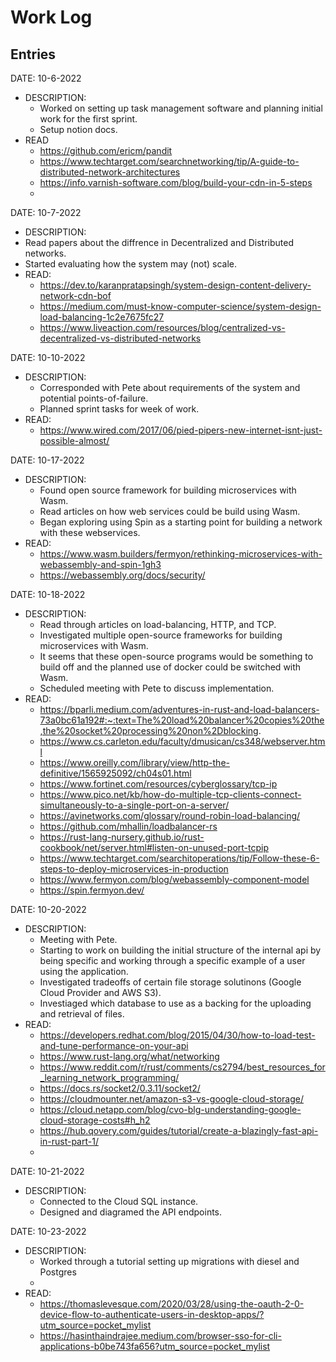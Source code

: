  # Work Log

 ## Entries

 DATE: 10-6-2022

 - DESCRIPTION:
   - Worked on setting up task management software and planning initial work for the first sprint.
   - Setup notion docs.
 - READ
   - https://github.com/ericm/pandit
   - https://www.techtarget.com/searchnetworking/tip/A-guide-to-distributed-network-architectures
   - https://info.varnish-software.com/blog/build-your-cdn-in-5-steps
   -

 DATE: 10-7-2022

 - DESCRIPTION:
 - Read papers about the diffrence in Decentralized and Distributed networks.
 - Started evaluating how the system may (not) scale.
 - READ:
   - https://dev.to/karanpratapsingh/system-design-content-delivery-network-cdn-bof
   - https://medium.com/must-know-computer-science/system-design-load-balancing-1c2e7675fc27
   - https://www.liveaction.com/resources/blog/centralized-vs-decentralized-vs-distributed-networks

 DATE: 10-10-2022

 - DESCRIPTION:
   - Corresponded with Pete about requirements of the system and potential points-of-failure.
   - Planned sprint tasks for week of work.
 - READ:
   - https://www.wired.com/2017/06/pied-pipers-new-internet-isnt-just-possible-almost/

 DATE: 10-17-2022

 - DESCRIPTION:
   - Found open source framework for building microservices with Wasm.
   - Read articles on how web services could be build using Wasm.
   - Began exploring using Spin as a starting point for building a network with these webservices.
 - READ:
   - https://www.wasm.builders/fermyon/rethinking-microservices-with-webassembly-and-spin-1gh3
   - https://webassembly.org/docs/security/

 DATE: 10-18-2022

 - DESCRIPTION:
   - Read through articles on load-balancing, HTTP, and TCP.
   - Investigated multiple open-source frameworks for building microservices with Wasm.
   - It seems that these open-source programs would be something to build off
     and the planned use of docker could be switched with Wasm.
   - Scheduled meeting with Pete to discuss implementation.
 - READ:
   - https://bparli.medium.com/adventures-in-rust-and-load-balancers-73a0bc61a192#:~:text=The%20load%20balancer%20copies%20the,the%20socket%20processing%20non%2Dblocking.
   - https://www.cs.carleton.edu/faculty/dmusican/cs348/webserver.html
   - https://www.oreilly.com/library/view/http-the-definitive/1565925092/ch04s01.html
   - https://www.fortinet.com/resources/cyberglossary/tcp-ip
   - https://www.pico.net/kb/how-do-multiple-tcp-clients-connect-simultaneously-to-a-single-port-on-a-server/
   - https://avinetworks.com/glossary/round-robin-load-balancing/
   - https://github.com/mhallin/loadbalancer-rs
   - https://rust-lang-nursery.github.io/rust-cookbook/net/server.html#listen-on-unused-port-tcpip
   - https://www.techtarget.com/searchitoperations/tip/Follow-these-6-steps-to-deploy-microservices-in-production
   - https://www.fermyon.com/blog/webassembly-component-model
   - https://spin.fermyon.dev/

 DATE: 10-20-2022

 - DESCRIPTION:
   - Meeting with Pete.
   - Starting to work on building the initial structure of the internal api by
     being specific and working through a specific example of a user using the
     application.
   - Investigated tradeoffs of certain file storage solutinons (Google Cloud
     Provider and AWS S3).
   - Investiaged which database to use as a backing for the uploading and
     retrieval of files.
 - READ:
   - https://developers.redhat.com/blog/2015/04/30/how-to-load-test-and-tune-performance-on-your-api
   - https://www.rust-lang.org/what/networking
   - https://www.reddit.com/r/rust/comments/cs2794/best_resources_for_learning_network_programming/
   - https://docs.rs/socket2/0.3.11/socket2/
   - https://cloudmounter.net/amazon-s3-vs-google-cloud-storage/
   - https://cloud.netapp.com/blog/cvo-blg-understanding-google-cloud-storage-costs#h_h2
   - https://hub.qovery.com/guides/tutorial/create-a-blazingly-fast-api-in-rust-part-1/
   -

 DATE: 10-21-2022

 - DESCRIPTION:
   - Connected to the Cloud SQL instance.
   - Designed and diagramed the API endpoints.

 DATE: 10-23-2022

 - DESCRIPTION:
   - Worked through a tutorial setting up migrations with diesel and Postgres
   -
 - READ:
   - https://thomaslevesque.com/2020/03/28/using-the-oauth-2-0-device-flow-to-authenticate-users-in-desktop-apps/?utm_source=pocket_mylist
   - https://hasinthaindrajee.medium.com/browser-sso-for-cli-applications-b0be743fa656?utm_source=pocket_mylist
